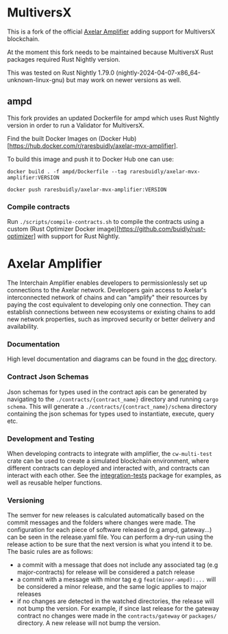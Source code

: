 # MultiversX

This is a fork of the official [Axelar Amplifier](https://github.com/axelarnetwork/axelar-amplifier/tree/main) adding support for MultiversX blockchain.

At the moment this fork needs to be maintained because MultiversX Rust packages required Rust Nightly version.

This was tested on Rust Nightly 1.79.0 (nightly-2024-04-07-x86_64-unknown-linux-gnu) but may work on newer versions as well.

## ampd

This fork provides an updated Dockerfile for ampd which uses Rust Nightly version in order to run a Validator for MultiversX.

Find the built Docker Images on (Docker Hub)[https://hub.docker.com/r/raresbuidly/axelar-mvx-amplifier].

To build this image and push it to Docker Hub one can use:

`docker build . -f ampd/Dockerfile --tag raresbuidly/axelar-mvx-amplifier:VERSION`

`docker push raresbuidly/axelar-mvx-amplifier:VERSION`

### Compile contracts

Run `./scripts/compile-contracts.sh` to compile the contracts using a custom (Rust Optimizer Docker image)[https://github.com/buidly/rust-optimizer] with support for Rust Nightly.

# Axelar Amplifier

The Interchain Amplifier enables developers to permissionlessly set up connections to the Axelar network. Developers gain access to Axelar's interconnected network of chains and can "amplify" their resources by paying the cost equivalent to developing only one connection. They can establish connections between new ecosystems or existing chains to add new network properties, such as improved security or better delivery and availability.

### Documentation

High level documentation and diagrams can be found in the [doc](doc/README.md) directory.

### Contract Json Schemas
Json schemas for types used in the contract apis can be generated by navigating to the `./contracts/{contract_name}` directory and running `cargo schema`. This will generate a `./contracts/{contract_name}/schema` directory containing the json schemas for types used to instantiate, execute, query etc.


### Development and Testing

When developing contracts to integrate with amplifier, the `cw-multi-test` crate can be used to create a simulated blockchain environment, where different contracts can deployed and interacted with, and contracts can interact with each other. See the [integration-tests](integration-tests) package for examples, as well as reusable helper functions.

### Versioning

The semver for new releases is calculated automatically based on the commit messages and the folders where changes were made. The configuration for each piece of software released (e.g ampd, gateway...) can be seen in the release.yaml file. You can perform a dry-run using the release action to be sure that the next version is what you intend it to be. The basic rules are as follows:
 - a commit with a message that does not include any associated tag (e.g major-contracts) for release will be considered a patch release
 - a commit with a message with minor tag e.g `feat(minor-ampd):...` will be considered a minor release, and the same logic applies to major releases
 - if no changes are detected in the watched directories, the release will not bump the version. For example, if since last release for the gateway contract no changes were made in the `contracts/gateway` or `packages/` directory. A new release will not bump the version.

